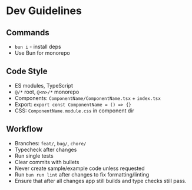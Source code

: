 # Dev Guidelines

## Commands

- `bun i` - install deps
- Use Bun for monorepo

## Code Style

- ES modules, TypeScript
- `@/*` root, `@<n>/*` monorepo
- Components: `ComponentName/ComponentName.tsx` + `index.tsx`
- Export: `export const ComponentName = () => {}`
- CSS: `ComponentName.module.css` in component dir

## Workflow

- Branches: `feat/`, `bug/`, `chore/`
- Typecheck after changes
- Run single tests
- Clear commits with bullets
- Never create sample/example code unless requested
- Run `bun run lint` after changes to fix formatting/linting
- Ensure that after all changes app still builds and type checks still pass.
